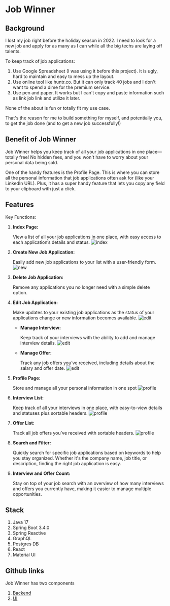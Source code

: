 # Job Winner


## Background

I lost my job right before the holiday season in 2022. I need to look for a new job and apply for as many as I can while all the big techs are laying off talents.

To keep track of job applications:

1. Use Google Spreadsheet (I was using it before this project). It is ugly, hard to maintain and easy to mess up the layout.
1. Use online tool like huntr.co. But it can only track 40 jobs and I don't want to spend a dime for the premium service.
1. Use pen and paper. It works but I can't copy and paste information such as link job link and utilize it later.

None of the about is fun or totally fit my use case.

That's the reason for me to build something for myself, and potentially you, to get the job done (and to get a new job successfully!)

## Benefit of Job Winner

Job Winner helps you keep track of all your job applications in one place—totally free! No hidden fees, and you won't have to worry about your personal data being sold.

One of the handy features is the Profile Page. This is where you can store all the personal information that job applications often ask for (like your LinkedIn URL). Plus, it has a super handy feature that lets you copy any field to your clipboard with just a click.

## Features

Key Functions:

1. __Index Page:__

    View a list of all your job applications in one place, with easy access to each application’s details and status.
    ![index](../assets/job-winner/index.png)

1. __Create New Job Application:__

    Easily add new job applications to your list with a user-friendly form.
    ![new](../assets/job-winner/add.png)

1. __Delete Job Application:__

    Remove any applications you no longer need with a simple delete option.

1. __Edit Job Application:__

    Make updates to your existing job applications as the status of your applications change or new information becomes available.
    ![edit](../assets/job-winner/edit.png)
    - __Manage Interview:__

      Keep track of your interviews with the ability to add and manage interview details.
      ![edit](../assets/job-winner/interview.png)
    - __Manage Offer:__

      Track any job offers you’ve received, including details about the salary and offer date.
      ![edit](../assets/job-winner/offer.png)

1. __Profile Page:__
    
    Store and manage all your personal information in one spot
    ![profile](../assets/job-winner/profile.png)

1. __Interview List:__
  
    Keep track of all your interviews in one place, with easy-to-view details and statuses plus sortable headers.
    ![profile](../assets/job-winner/interview-list.png)

1. __Offer List:__
    
    Track all job offers you’ve received with sortable headers.
    ![profile](../assets/job-winner/offer-list.png)

1. __Search and Filter:__
    
    Quickly search for specific job applications based on keywords to help you stay organized. Whether it's the company name, job title, or description, finding the right job application is easy.
    
1. __Interview and Offer Count:__
    
    Stay on top of your job search with an overview of how many interviews and offers you currently have, making it easier to manage multiple opportunities.

## Stack

1. Java 17
1. Spring Boot 3.4.0
1. Spring Reactive
1. GraphQL
1. Postgres DB
1. React
1. Material UI

## Github links

Job Winner has two components

1. [Backend](https://github.com/januschung/job-winner)
1. [UI](https://github.com/januschung/job-winner-ui)
